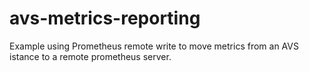 # avs-metrics-reporting
Example using Prometheus remote write to move metrics from an AVS istance to a remote prometheus server.
